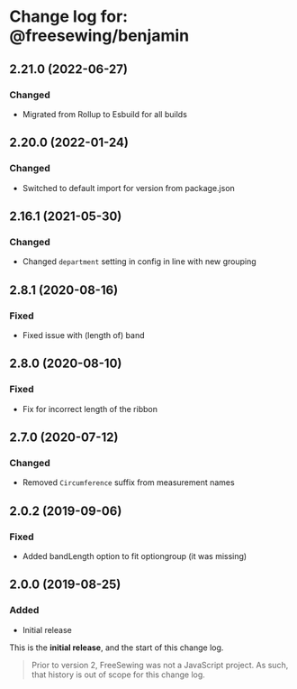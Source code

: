 # Change log for: @freesewing/benjamin


## 2.21.0 (2022-06-27)

### Changed

 - Migrated from Rollup to Esbuild for all builds

## 2.20.0 (2022-01-24)

### Changed

 - Switched to default import for version from package.json

## 2.16.1 (2021-05-30)

### Changed

 - Changed `department` setting in config in line with new grouping

## 2.8.1 (2020-08-16)

### Fixed

 - Fixed issue with (length of) band

## 2.8.0 (2020-08-10)

### Fixed

 - Fix for incorrect length of the ribbon

## 2.7.0 (2020-07-12)

### Changed

 - Removed `Circumference` suffix from measurement names

## 2.0.2 (2019-09-06)

### Fixed

 - Added bandLength option to fit optiongroup (it was missing)

## 2.0.0 (2019-08-25)

### Added

 - Initial release


This is the **initial release**, and the start of this change log.

> Prior to version 2, FreeSewing was not a JavaScript project.
> As such, that history is out of scope for this change log.

